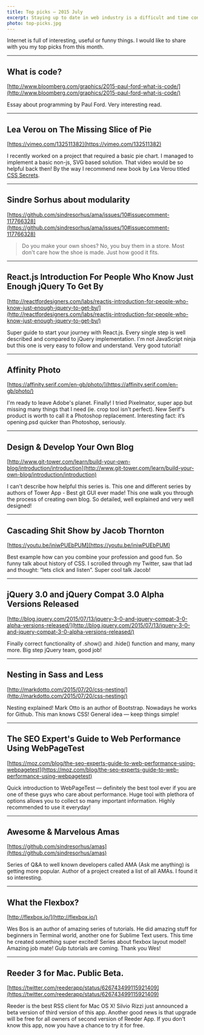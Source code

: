 ```yaml
---
title: Top picks — 2015 July
excerpt: Staying up to date in web industry is a difficult and time consuming task. I would like to share with you my top finds from the past month.
photo: top-picks.jpg
---
```


Internet is full of interesting, useful or funny things. I would like to share with you my top picks from this month.

- - -

## What is code?

[http://www.bloomberg.com/graphics/2015-paul-ford-what-is-code/](http://www.bloomberg.com/graphics/2015-paul-ford-what-is-code/)

Essay about programming by Paul Ford. Very interesting read.

- - -

## Lea Verou on The Missing Slice of Pie

[https://vimeo.com/132511382](https://vimeo.com/132511382)

I recently worked on a project that required a basic pie chart. I managed to implement a basic non-js, SVG based solution. That video would be so helpful back then! By the way I recommend new book by Lea Verou titled [CSS Secrets](http://shop.oreilly.com/product/0636920031123.do).

- - -

## Sindre Sorhus about modularity

[https://github.com/sindresorhus/ama/issues/10#issuecomment-117766328](https://github.com/sindresorhus/ama/issues/10#issuecomment-117766328)

> Do you make your own shoes? No, you buy them in a store. Most don't care how the shoe is made. Just how good it fits.

- - -

## React.js Introduction For People Who Know Just Enough jQuery To Get By

[http://reactfordesigners.com/labs/reactjs-introduction-for-people-who-know-just-enough-jquery-to-get-by/](http://reactfordesigners.com/labs/reactjs-introduction-for-people-who-know-just-enough-jquery-to-get-by/)

Super guide to start your journey with React.js. Every single step is well described and compared to jQuery implementation. I'm not JavaScript ninja but this one is very easy to follow and understand. Very good tutorial!

- - -

## Affinity Photo

[https://affinity.serif.com/en-gb/photo/](https://affinity.serif.com/en-gb/photo/)

I'm ready to leave Adobe's planet. Finally! I tried Pixelmator, super app but missing many things that I need (ie. crop tool isn't perfect). New Serif's product is worth to call it a Photoshop replacement. Interesting fact: it’s opening.psd quicker than Photoshop, seriously.

- - -

## Design & Develop Your Own Blog

[http://www.git-tower.com/learn/build-your-own-blog/introduction/introduction](http://www.git-tower.com/learn/build-your-own-blog/introduction/introduction)

I can't describe how helpful this series is. This one and different series by authors of Tower App - Best git GUI ever made! This one walk you through the process of creating own blog. So detailed, well explained and very well designed!

- - -

## Cascading Shit Show by Jacob Thornton

[https://youtu.be/iniwPUEbPUM](https://youtu.be/iniwPUEbPUM)

Best example how can you combine your profession and good fun. So funny talk about history of CSS. I scrolled through my Twitter, saw that lad and thought: “lets click and listen”. Super cool talk Jacob!

- - -

## jQuery 3.0 and jQuery Compat 3.0 Alpha Versions Released

[http://blog.jquery.com/2015/07/13/jquery-3-0-and-jquery-compat-3-0-alpha-versions-released/](http://blog.jquery.com/2015/07/13/jquery-3-0-and-jquery-compat-3-0-alpha-versions-released/)

Finally correct functionality of .show() and .hide() function and many, many more. Big step jQuery team, good job!

- - -

## Nesting in Sass and Less

[http://markdotto.com/2015/07/20/css-nesting/](http://markdotto.com/2015/07/20/css-nesting/)

Nesting explained! Mark Otto is an author of Bootstrap. Nowadays he works for Github. This man knows CSS! General idea — keep things simple!

- - -

## The SEO Expert's Guide to Web Performance Using WebPageTest

[https://moz.com/blog/the-seo-experts-guide-to-web-performance-using-webpagetest](https://moz.com/blog/the-seo-experts-guide-to-web-performance-using-webpagetest)

Quick introduction to WebPageTest — definitely the best tool ever if you are one of these guys who care about performance. Huge tool with plethora of options allows you to collect so many important information. Highly recommended to use it everyday!

- - -

## Awesome & Marvelous Amas

[https://github.com/sindresorhus/amas](https://github.com/sindresorhus/amas)

Series of Q&A to well known developers called AMA (Ask me anything) is getting more popular. Author of a project created a list of all AMAs. I found it so interesting.

- - -

## What the Flexbox?

[http://flexbox.io/](http://flexbox.io/)

Wes Bos is an author of amazing series of tutorials. He did amazing stuff for beginners in Terminal world, another one for Sublime Text users. This time he created something super excited! Series about flexbox layout model! Amazing job mate! Gulp tutorials are coming. Thank you Wes!

 - - -

## Reeder 3 for Mac. Public Beta.

[https://twitter.com/reederapp/status/626743499115921409](https://twitter.com/reederapp/status/626743499115921409)

Reeder is the best RSS client for Mac OS X! Silvio Rizzi just announced a beta version of third version of this app. Another good news is that upgrade will be free for all owners of second version of Reeder App. If you don't know this app, now you have a chance to try it for free.
